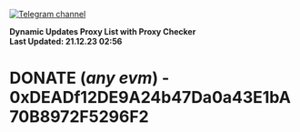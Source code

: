 [![Telegram channel](https://img.shields.io/endpoint?url=https://runkit.io/damiankrawczyk/telegram-badge/branches/master?url=https://t.me/n4z4v0d)](https://t.me/n4z4v0d) 

**Dynamic Updates Proxy List with Proxy Checker**  
**Last Updated: 21.12.23 02:56**

# DONATE (_any evm_) - 0xDEADf12DE9A24b47Da0a43E1bA70B8972F5296F2
